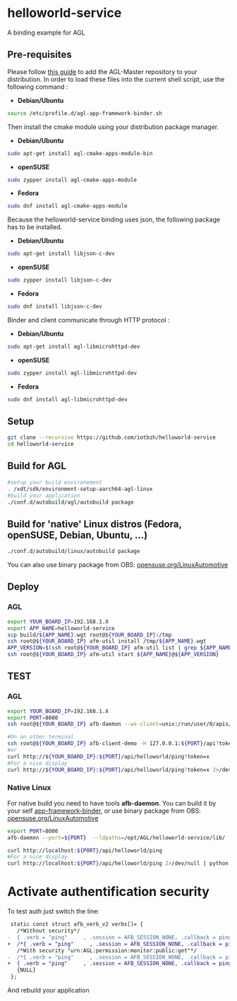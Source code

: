 # helloworld-service

A binding example for AGL

## Pre-requisites

Please follow [this guide](http://docs.automotivelinux.org/master/docs/devguides/en/dev/reference/host-configuration/docs/1_Prerequisites.html)
to add the AGL-Master repository to your distribution.  In order to load these files into the current shell script, use the following command :

* **Debian/Ubuntu**

```bash
source /etc/profile.d/agl-app-framework-binder.sh
```

Then install the cmake module using your distribution package manager.

* **Debian/Ubuntu**

```bash
sudo apt-get install agl-cmake-apps-module-bin
```

* **openSUSE**

```bash
sudo zypper install agl-cmake-apps-module
```

* **Fedora**

```bash
sudo dnf install agl-cmake-apps-module
```
Because the helloworld-service binding uses json, the following package has to be installed.

* **Debian/Ubuntu**

```bash
sudo apt-get install libjson-c-dev
```

* **openSUSE**

```bash
sudo zypper install libjson-c-dev
```

* **Fedora**

```bash
sudo dnf install libjson-c-dev
```

Binder and client communicate through HTTP protocol :

* **Debian/Ubuntu**

```bash
sudo apt-get install agl-libmicrohttpd-dev
```

* **openSUSE**

```bash
sudo zypper install agl-libmicrohttpd-dev
```

* **Fedora**

```bash
sudo dnf install agl-libmicrohttpd-dev
```

## Setup

```bash
git clone --recursive https://github.com/iotbzh/helloworld-service
cd helloworld-service
```

## Build  for AGL

```bash
#setup your build environement
. /xdt/sdk/environment-setup-aarch64-agl-linux
#build your application
./conf.d/autobuild/agl/autobuild package
```

## Build for 'native' Linux distros (Fedora, openSUSE, Debian, Ubuntu, ...)

```bash
./conf.d/autobuild/linux/autobuild package
```

You can also use binary package from OBS: [opensuse.org/LinuxAutomotive][opensuse.org/LinuxAutomotive]

## Deploy

### AGL

```bash
export YOUR_BOARD_IP=192.168.1.X
export APP_NAME=helloworld-service
scp build/${APP_NAME}.wgt root@${YOUR_BOARD_IP}:/tmp
ssh root@${YOUR_BOARD_IP} afm-util install /tmp/${APP_NAME}.wgt
APP_VERSION=$(ssh root@${YOUR_BOARD_IP} afm-util list | grep ${APP_NAME}@ | cut -d"\"" -f4| cut -d"@" -f2)
ssh root@${YOUR_BOARD_IP} afm-util start ${APP_NAME}@${APP_VERSION}
```

## TEST

### AGL

```bash
export YOUR_BOARD_IP=192.168.1.X
export PORT=8000
ssh root@${YOUR_BOARD_IP} afb-daemon --ws-client=unix:/run/user/0/apis/ws/helloworld --port=${PORT} --token='x' -v

#On an other terminal
ssh root@${YOUR_BOARD_IP} afb-client-demo -H 127.0.0.1:${PORT}/api?token=x helloworld ping true
#or
curl http://${YOUR_BOARD_IP}:${PORT}/api/helloworld/ping?token=x
#For a nice display
curl http://${YOUR_BOARD_IP}:${PORT}/api/helloworld/ping?token=x 2>/dev/null | python -m json.tool
```

### Native Linux

For native build you need to have tools **afb-daemon**.
You can build it by your self [app-framework-binder][app-framework-binder], or use binary package from OBS: [opensuse.org/LinuxAutomotive][opensuse.org/LinuxAutomotive]

```bash
export PORT=8000
afb-daemon --port=${PORT}  --ldpaths=/opt/AGL/helloworld-service/lib/

curl http://localhost:${PORT}/api/helloworld/ping
#For a nice display
curl http://localhost:${PORT}/api/helloworld/ping 2>/dev/null | python -m json.tool

```

# Activate authentification security

To test auth just switch the line:

```diff
 static const struct afb_verb_v2 verbs[]= {
   /*Without security*/
-  { .verb = "ping"     , .session = AFB_SESSION_NONE, .callback = pingSample  , .auth = NULL},
+  /*{ .verb = "ping"     , .session = AFB_SESSION_NONE, .callback = pingSample  , .auth = NULL},*/
   /*With security "urn:AGL:permission:monitor:public:get"*/
-  /*{ .verb = "ping"     , .session = AFB_SESSION_NONE, .callback = pingSample  , .auth = &_afb_auths_v2_monitor[1]},*/
+  { .verb = "ping"     , .session = AFB_SESSION_NONE, .callback = pingSample  , .auth = &_afb_auths_v2_monitor[1]},
   {NULL}
 };
```

And rebuild your application

[opensuse.org/LinuxAutomotive]:https://en.opensuse.org/LinuxAutomotive
[app-framework-binder]:https://gerrit.automotivelinux.org/gerrit/#/admin/projects/src/app-framework-binder
